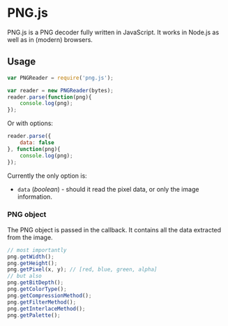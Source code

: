 
PNG.js
======

PNG.js is a PNG decoder fully written in JavaScript. It works in Node.js as
well as in (modern) browsers.

Usage
-----

``` js
var PNGReader = require('png.js');

var reader = new PNGReader(bytes);
reader.parse(function(png){
	console.log(png);
});

```

Or with options:

``` js
reader.parse({
	data: false
}, function(png){
	console.log(png);
});

```

Currently the only option is:

- `data` (*boolean*) - should it read the pixel data, or only the image information.

### PNG object

The PNG object is passed in the callback. It contains all the data extracted
from the image.

``` js
// most importantly
png.getWidth();
png.getHeight();
png.getPixel(x, y); // [red, blue, green, alpha]
// but also
png.getBitDepth();
png.getColorType();
png.getCompressionMethod();
png.getFilterMethod();
png.getInterlaceMethod();
png.getPalette();
```

